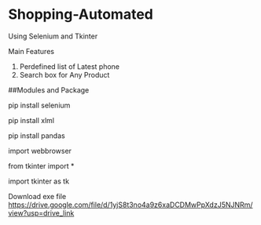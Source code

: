 # Shopping-Automated
Using Selenium and Tkinter

Main Features
1. Perdefined list of Latest phone
2. Search box for Any Product
   

##Modules and Package

pip install selenium
   
   pip install xlml
   
   pip install pandas
   
   import webbrowser
   
   from tkinter import *
   
   import tkinter as tk



Download exe file https://drive.google.com/file/d/1yjS8t3no4a9z6xaDCDMwPpXdzJ5NJNRm/view?usp=drive_link
